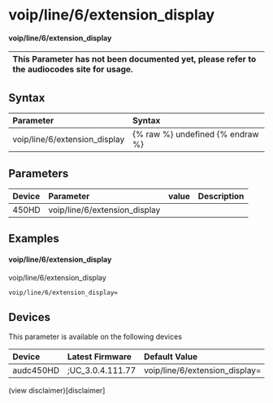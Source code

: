 ﻿---
description: voip/line/6/extension_display
search: false
---

# voip/line/6/extension_display

#### voip/line/6/extension_display


| This Parameter has not been documented yet, please refer to the audiocodes site for usage.  |
| :--- |

## Syntax
| Parameter | Syntax |
| :--- | :--- |
|voip/line/6/extension_display | {% raw %} undefined {% endraw %} |

## Parameters
|Device|Parameter|value|Description|
|:---|:---|:---|:---|
| 450HD | voip/line/6/extension_display |  |  |

## Examples
#### voip/line/6/extension_display

voip/line/6/extension_display

```
voip/line/6/extension_display=
```

## Devices
This parameter is available on the following devices

| Device | Latest Firmware | Default Value |
|:---|:---|:---|
| audc450HD | ;UC_3.0.4.111.77 | voip/line/6/extension_display= 

(view disclaimer)[disclaimer]
